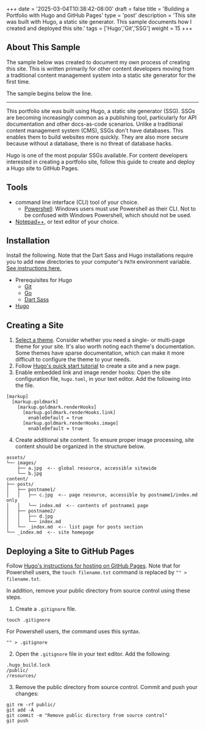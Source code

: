 +++
date = '2025-03-04T10:38:42-08:00'
draft = false
title = 'Building a Portfolio with Hugo and GitHub Pages'
type = 'post'
description = 'This site was built with Hugo, a static site generator. This sample documents how I created and deployed this site.'
tags = ['Hugo','Git','SSG']
weight = 15
+++

## About This Sample

The sample below was created to document my own process of creating this site. This is written primarily for other content developers moving from a traditional content management system into a static site generator for the first time.

The sample begins below the line.

---

This portfolio site was built using Hugo, a static site generator (SSG). SSGs are becoming increasingly common as a publishing tool, particularly for API documentation and other docs-as-code scenarios. Unlike a traditional content management system (CMS), SSGs don't have databases. This enables them to build websites more quickly. They are also more secure because without a database, there is no threat of database hacks.

Hugo is one of the most popular SSGs available. For content developers interested in creating a portfolio site, follow this guide to create and deploy a Hugo site to GitHub Pages.

## Tools

- command line interface (CLI) tool of your choice.
	- [Powershell](https://learn.microsoft.com/en-us/powershell/scripting/install/installing-powershell-on-windows?view=powershell-7.5): Windows users must use Powershell as their CLI. Not to be confused with Windows Powershell, which should not be used.
- [Notepad++](https://notepad-plus-plus.org/), or text editor of your choice.

## Installation

Install the following. Note that the Dart Sass and Hugo installations require you to add new directories to your computer's `PATH` environment variable. [See instructions here.](https://katiek2.github.io/path-doc/)

- Prerequisites for Hugo
	- [Git](https://git-scm.com/book/en/v2/Getting-Started-Installing-Git)
	- [Go](https://go.dev/doc/install)
	- [Dart Sass](https://sass-lang.com/install/)
- [Hugo](https://gohugo.io/installation/)

## Creating a Site

1. [Select a theme](https://themes.gohugo.io/). Consider whether you need a single- or multi-page theme for your site. It's also worth noting each theme's documentation. Some themes have sparse documentation, which can make it more difficult to configure the theme to your needs.
2. Follow [Hugo's quick start tutorial](https://gohugo.io/getting-started/quick-start/) to create a site and a new page.
3. Enable embedded link and image render hooks: Open the site configuration file, `hugo.toml`, in your text editor. Add the following into the file.

```
[markup]
  [markup.goldmark]
    [markup.goldmark.renderHooks]
      [markup.goldmark.renderHooks.link]
        enableDefault = true
      [markup.goldmark.renderHooks.image]
        enableDefault = true
```

4. Create additional site content. To ensure proper image processing, site content should be organized in the structure below.

```
assets/
└── images/
    ├── a.jpg  <-- global resource, accessible sitewide
    └── b.jpg
content/
├── posts/
│   ├── postname1/
│   │   ├── c.jpg  <-- page resource, accessible by postname1/index.md only
│   │   └── index.md  <-- contents of postname1 page
│   ├── postname2/
│   │   ├── d.jpg
│   │   └── index.md
│   └── _index.md  <-- list page for posts section
└── _index.md  <-- site homepage
```

## Deploying a Site to GitHub Pages

Follow [Hugo's instructions for hosting on GitHub Pages](https://gohugo.io/hosting-and-deployment/hosting-on-github/). Note that for Powershell users, the `touch filename.txt` command is replaced by `"" > filename.txt`.

In addition, remove your public directory from source control using these steps.

1. Create a `.gitignore` file.

```
touch .gitignore
```

For Powershell users, the command uses this syntax.

```
"" > .gitignore
```

2. Open the `.gitignore` file in your text editor. Add the following:

```
.hugo_build.lock
/public/
/resources/
```

3. Remove the public directory from source control. Commit and push your changes:

```
git rm -rf public/
git add -A
git commit -m "Remove public directory from source control"
git push
```